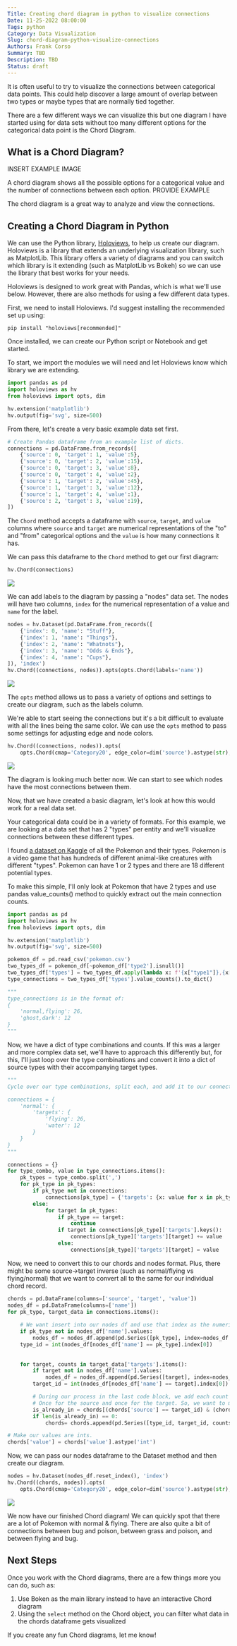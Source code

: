 ```yaml
---
Title: Creating chord diagram in python to visualize connections
Date: 11-25-2022 08:00:00
Tags: python
Category: Data Visualization
Slug: chord-diagram-python-visualize-connections
Authors: Frank Corso
Summary: TBD
Description: TBD
Status: draft
---
```

It is often useful to try to visualize the connections between categorical data points. This could help discover a large amount of overlap between two types or maybe types that are normally tied together.

There are a few different ways we can visualize this but one diagram I have started using for data sets without too many different options for the categorical data point is the Chord Diagram.

## What is a Chord Diagram?

INSERT EXAMPLE IMAGE

A chord diagram shows all the possible options for a categorical value and the number of connections between each option. PROVIDE EXAMPLE

The chord diagram is a great way to analyze and view the connections.

## Creating a Chord Diagram in Python

We can use the Python library, [Holoviews](https://holoviews.org/index.html), to help us create our diagram. Holoviews is a library that extends an underlying visualization library, such as MatplotLib. This library offers a variety of diagrams and you can switch which library is it extending (such as MatplotLib vs Bokeh) so we can use the library that best works for your needs.

Holoviews is designed to work great with Pandas, which is what we'll use below. However, there are also methods for using a few different data types.

First, we need to install Holoviews. I'd suggest installing the recommended set up using:

`pip install "holoviews[recommended]"`

Once installed, we can create our Python script or Notebook and get started.

To start, we import the modules we will need and let Holoviews know which library we are extending.

```python
import pandas as pd
import holoviews as hv
from holoviews import opts, dim

hv.extension('matplotlib')
hv.output(fig='svg', size=500)
```

From there, let's create a very basic example data set first.

```python
# Create Pandas dataframe from an example list of dicts.
connections = pd.DataFrame.from_records([
    {'source': 0, 'target': 1, 'value':5},
    {'source': 0, 'target': 2, 'value':15},
    {'source': 0, 'target': 3, 'value':8},
    {'source': 0, 'target': 4, 'value':2},
    {'source': 1, 'target': 2, 'value':45},
    {'source': 1, 'target': 3, 'value':12},
    {'source': 1, 'target': 4, 'value':1},
    {'source': 2, 'target': 3, 'value':19},
])
```

The `Chord` method accepts a dataframe with `source`, `target`, and `value` columns where `source` and `target` are numerical representations of the "to" and "from" categorical options and the `value` is how many connections it has.

We can pass this dataframe to the `Chord` method to get our first diagram:

```python
hv.Chord(connections)
```

![]({static}/images/chord-example-1.svg)

We can add labels to the diagram by passing a "nodes" data set. The nodes will have two columns, `index` for the numerical representation of a value and `name` for the label.

```python
nodes = hv.Dataset(pd.DataFrame.from_records([
    {'index': 0, 'name': "Stuff"},
    {'index': 1, 'name': "Things"},
    {'index': 2, 'name': "Whatnots"},
    {'index': 3, 'name': "Odds & Ends"},
    {'index': 4, 'name': "Cups"},
]), 'index')
hv.Chord((connections, nodes)).opts(opts.Chord(labels='name'))
```

![]({static}/images/chord-example-2.svg)

The `opts` method allows us to pass a variety of options and settings to create our diagram, such as the labels column.

We're able to start seeing the connections but it's a bit difficult to evaluate with all the lines being the same color. We can use the `opts` method to pass some settings for adjusting edge and node colors.

```python
hv.Chord((connections, nodes)).opts(
    opts.Chord(cmap='Category20', edge_color=dim('source').astype(str), labels='name', node_color=dim('index').astype(str)))
```

![]({static}/images/chord-example-3.svg)

The diagram is looking much better now. We can start to see which nodes have the most connections between them.

Now, that we have created a basic diagram, let's look at how this would work for a real data set.

Your categorical data could be in a variety of formats. For this example, we are looking at a data set that has 2 "types" per entity and we'll visualize connections between these different types.

I found [a dataset on Kaggle](https://www.kaggle.com/datasets/rounakbanik/pokemon) of all the Pokemon and their types. Pokemon is a video game that has hundreds of different animal-like creatures with different "types". Pokemon can have 1 or 2 types and there are 18 different potential types.

To make this simple, I'll only look at Pokemon that have 2 types and use pandas value_counts() method to quickly extract out the main connection counts.

```python
import pandas as pd
import holoviews as hv
from holoviews import opts, dim

hv.extension('matplotlib')
hv.output(fig='svg', size=500)
```

```python
pokemon_df = pd.read_csv('pokemon.csv')
two_types_df = pokemon_df[~pokemon_df['type2'].isnull()]
two_types_df['types'] = two_types_df.apply(lambda x: f'{x["type1"]},{x["type2"]}', axis=1)
type_connections = two_types_df['types'].value_counts().to_dict()

"""
type_connections is in the format of:
{
    'normal,flying': 26,
    'ghost,dark': 12
}
"""
```

Now, we have a dict of type combinations and counts. If this was a larger and more complex data set, we'll have to approach this differently but, for this, I'll just loop over the type combinations and convert it into a dict of source types with their accompanying target types.

```python
"""
Cycle over our type combinations, split each, and add it to our connections dict to end up with a format like:

connections = {
    'normal': {
        'targets': {
            'flying': 26,
            'water': 12
        }
    }
}
"""

connections = {}
for type_combo, value in type_connections.items():
    pk_types = type_combo.split(',')
    for pk_type in pk_types:
        if pk_type not in connections:
            connections[pk_type] = {'targets': {x: value for x in pk_types if x != pk_type}}
        else:
            for target in pk_types:
                if pk_type == target:
                    continue
                if target in connections[pk_type]['targets'].keys():
                    connections[pk_type]['targets'][target] += value
                else:
                    connections[pk_type]['targets'][target] = value
```

Now, we need to convert this to our chords and nodes format. Plus, there might be some source->target inverse (such as normal/flying vs flying/normal) that we want to convert all to the same for our individual chord record.

```python
chords = pd.DataFrame(columns=['source', 'target', 'value'])
nodes_df = pd.DataFrame(columns=['name'])
for pk_type, target_data in connections.items():
    
    # We want insert into our nodes df and use that index as the numerical representation in chords dataframe.
    if pk_type not in nodes_df['name'].values:
        nodes_df = nodes_df.append(pd.Series([pk_type], index=nodes_df.columns), ignore_index=True)
    type_id = int(nodes_df[nodes_df['name'] == pk_type].index[0])
    
    
    for target, counts in target_data['targets'].items():
        if target not in nodes_df['name'].values:
            nodes_df = nodes_df.append(pd.Series([target], index=nodes_df.columns), ignore_index=True)
        target_id = int(nodes_df[nodes_df['name'] == target].index[0])

        # During our process in the last code block, we add each count twice:
        # Once for the source and once for the target. So, we want to make sure we add it only once.
        is_already_in = chords[(chords['source'] == target_id) & (chords['target'] == type_id)]
        if len(is_already_in) == 0:
            chords= chords.append(pd.Series([type_id, target_id, counts], index=chords.columns), ignore_index=True)

# Make our values are ints.
chords['value'] = chords['value'].astype('int')
```

Now, we can pass our nodes dataframe to the Dataset method and then create our diagram.

```python
nodes = hv.Dataset(nodes_df.reset_index(), 'index')
hv.Chord((chords, nodes)).opts(
    opts.Chord(cmap='Category20', edge_color=dim('source').astype(str), labels='name', node_color=dim('index').astype(str)))
```

![]({static}/images/chord-example-pokemon.svg)

We now have our finished Chord diagram! We can quickly spot that there are a lot of Pokemon with normal & flying. There are also quite a bit of connections between bug and poison, between grass and poison, and between flying and bug.

## Next Steps
Once you work with the Chord diagrams, there are a few things more you can do, such as:

1. Use Boken as the main library instead to have an interactive Chord diagram
2. Using the `select` method on the Chord object, you can filter what data in the chords dataframe gets visualized

If you create any fun Chord diagrams, let me know!
